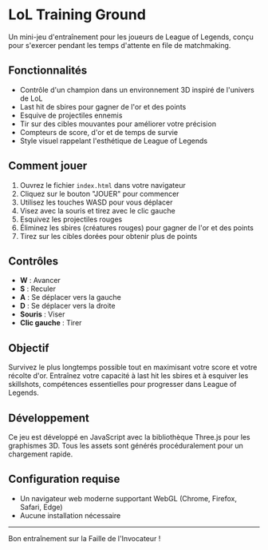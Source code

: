# LoL Training Ground

Un mini-jeu d'entraînement pour les joueurs de League of Legends, conçu pour s'exercer pendant les temps d'attente en file de matchmaking.

## Fonctionnalités

- Contrôle d'un champion dans un environnement 3D inspiré de l'univers de LoL
- Last hit de sbires pour gagner de l'or et des points
- Esquive de projectiles ennemis
- Tir sur des cibles mouvantes pour améliorer votre précision
- Compteurs de score, d'or et de temps de survie
- Style visuel rappelant l'esthétique de League of Legends

## Comment jouer

1. Ouvrez le fichier `index.html` dans votre navigateur
2. Cliquez sur le bouton "JOUER" pour commencer
3. Utilisez les touches WASD pour vous déplacer
4. Visez avec la souris et tirez avec le clic gauche
5. Esquivez les projectiles rouges
6. Éliminez les sbires (créatures rouges) pour gagner de l'or et des points
7. Tirez sur les cibles dorées pour obtenir plus de points

## Contrôles

- **W** : Avancer
- **S** : Reculer
- **A** : Se déplacer vers la gauche
- **D** : Se déplacer vers la droite
- **Souris** : Viser
- **Clic gauche** : Tirer

## Objectif

Survivez le plus longtemps possible tout en maximisant votre score et votre récolte d'or. Entraînez votre capacité à last hit les sbires et à esquiver les skillshots, compétences essentielles pour progresser dans League of Legends.

## Développement

Ce jeu est développé en JavaScript avec la bibliothèque Three.js pour les graphismes 3D. Tous les assets sont générés procéduralement pour un chargement rapide.

## Configuration requise

- Un navigateur web moderne supportant WebGL (Chrome, Firefox, Safari, Edge)
- Aucune installation nécessaire

---

Bon entraînement sur la Faille de l'Invocateur ! 